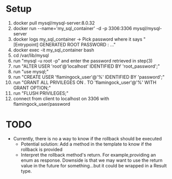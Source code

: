 # Setup
1. docker pull mysql/mysql-server:8.0.32
2. docker run --name='my_sql_container' -d -p 3306:3306 mysql/mysql-server
3. docker logs my_sql_container -> Pick password where it says "[Entrypoint] GENERATED ROOT PASSWORD : ..."
4. docker exec -it my_sql_container bash
5. cd /var/lib/mysql
6. run "mysql -u root -p" and enter the password retrieved in step(3)
7. run "ALTER USER 'root'@'localhost' IDENTIFIED BY 'root_password';"
8. run "use mysql;"
9. run "CREATE USER 'flamingock_user'@'%' IDENTIFIED BY 'password';"
10. run "GRANT ALL PRIVILEGES ON *.* TO 'flamingock_user'@'%' WITH GRANT OPTION;"
11. run "FLUSH PRIVILEGES;"
12. connect from client to localhost on 3306 with flamingock_user/password

# TODO
- Currently, there is no a way to know if the rollback should be executed
  - Potential solution: Add a method in the template to know if the rollback is provided
  - Interpret the rollback method's return. For example,providing an enum as response. Downside is that we may want to
    use the return value in the future for something...but it could be wrapped in a Result type.